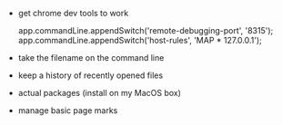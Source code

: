 - get chrome dev tools to work

    app.commandLine.appendSwitch('remote-debugging-port', '8315');
    app.commandLine.appendSwitch('host-rules', 'MAP * 127.0.0.1');

- take the filename on the command line

- keep a history of recently opened files

- actual packages (install on my MacOS box)

- manage basic page marks
